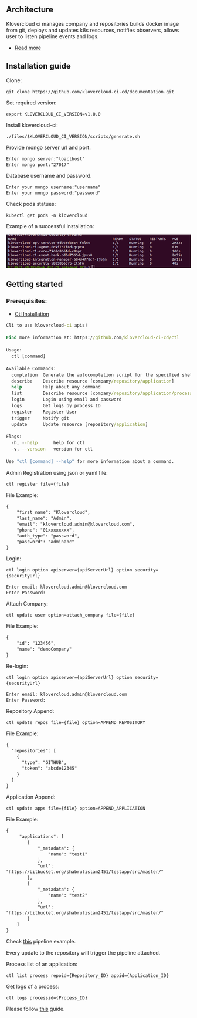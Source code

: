 ## Architecture
Klovercloud ci manages company and repositories builds docker image from git, deploys and updates k8s resources, notifies observers, allows user to listen pipeline events and logs.
-  [Read more](https://github.com/klovercloud-ci-cd/architecture/blob/master/README.md)
## Installation guide
Clone:
```couchbasequery
git clone https://github.com/klovercloud-ci-cd/documentation.git
```
Set required version:
```couchbasequery
export KLOVERCLOUD_CI_VERSION=v1.0.0
```
Install klovercloud-ci:
```couchbasequery
./files/$KLOVERCLOUD_CI_VERSION/scripts/generate.sh
```
Provide mongo server url and port.

```Example:
Enter mongo server:"loaclhost"
Enter mongo port:"27017"
```

Database username and password.

```Example:
Enter your mongo username:"username"
Enter your mongo password:"password"
```
Check pods statues:

```couchbasequery
kubectl get pods -n klovercloud
```
Example of a successful installation: 

![context](files/images/deployStatusExample.png)


## Getting started
### Prerequisites:
- [Ctl Installation](https://github.com/klovercloud-ci-cd/ctl)
```cmd
Cli to use klovercloud-ci apis!

Find more information at: https://github.com/klovercloud-ci-cd/ctl

Usage:
  ctl [command]

Available Commands:
  completion  Generate the autocompletion script for the specified shell
  describe    Describe resource [company/repository/application]
  help        Help about any command
  list        Describe resource [company/repository/application/process]
  login       Login using email and password
  logs        Get logs by process ID
  register    Register User
  trigger     Notify git
  update      Update resource [repository/application]

Flags:
  -h, --help      help for ctl
  -v, --version   version for ctl

Use "ctl [command] --help" for more information about a command.
```
Admin Registration using json or yaml file:
```couchbasequery
ctl register file={file}
```
File Example:
```couchbasequery
{
	"first_name": "Klovercloud",
	"last_name": "Admin",
	"email": "klovercloud.admin@klovercloud.com",
	"phone": "01xxxxxxxx",
	"auth_type": "password",
	"password": "adminabc"
}
```
Login:
```couchbasequery
ctl login option apiserver={apiServerUrl} option security={securityUrl}
```
```couchbasequery
Enter email: klovercloud.admin@klovercloud.com
Enter Password:
```
Attach Company:
```couchbasequery
ctl update user option=attach_company file={file}
```
File Example:
```couchbasequery
{
	"id": "123456",
	"name": "demoCompany"
}
```
Re-login:
```couchbasequery
ctl login option apiserver={apiServerUrl} option security={securityUrl}
```
```couchbasequery
Enter email: klovercloud.admin@klovercloud.com
Enter Password:
```
Repository Append:
```couchbasequery
ctl update repos file={file} option=APPEND_REPOSITORY
```
File Example:
```couchbasequery
{
  "repositories": [
    {
      "type": "GITHUB",
      "token": "abcde12345"
    }
  ]
}
```
Application Append:
```couchbasequery
ctl update apps file={file} option=APPEND_APPLICATION
```
File Example:
```couchbasequery
{
     "applications": [
        {
            "_metadata": {
                "name": "test1"
            },
            "url": "https://bitbucket.org/shabrulislam2451/testapp/src/master/"
        },
        {
            "_metadata": {
                "name": "test2"
            },
            "url": "https://bitbucket.org/shabrulislam2451/testapp/src/master/"
        }
    ]
}
```
Check [this](https://github.com/klovercloud-ci-cd/core-engine/blob/master/markdownfiles/tutorial-v1.0.0.md) pipeline example.

Every update to the repository will trigger the pipeline attached.

Process list of an application:
```couchbasequery
ctl list process repoid={Repository_ID} appid={Application_ID}
```
Get logs of a process:
```couchbasequery
ctl logs processid={Process_ID}
```

Please follow [this](https://github.com/klovercloud-ci-cd/ctl) guide.
